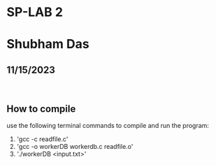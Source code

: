 # SP-LAB 2
# Shubham Das
## 11/15/2023

<br>

## How to compile

use the following terminal commands to compile and run the program:
 1. 'gcc -c readfile.c'
 2. 'gcc -o workerDB workerdb.c readfile.o'
 3. './workerDB <input.txt>'
